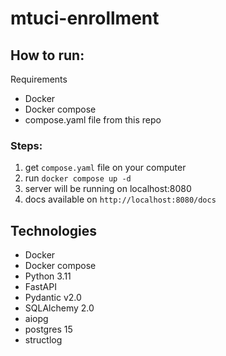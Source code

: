 # mtuci-enrollment

## How to run:
Requirements
- Docker
- Docker compose
- compose.yaml file from this repo

### Steps:
1. get ```compose.yaml``` file on your computer
2. run ```docker compose up -d```
3. server will be running on localhost:8080
4. docs available on ```http://localhost:8080/docs```

## Technologies
- Docker
- Docker compose
- Python 3.11
- FastAPI
- Pydantic v2.0
- SQLAlchemy 2.0
- aiopg
- postgres 15
- structlog
